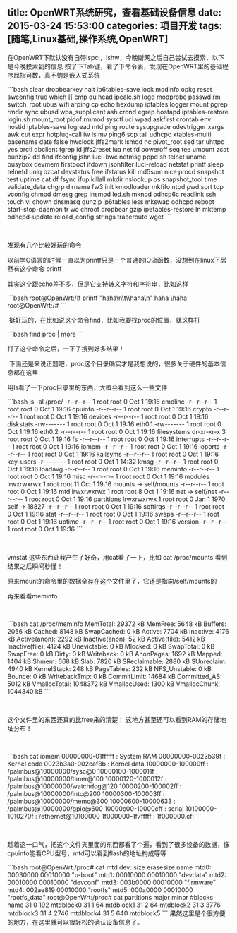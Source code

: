 title: OpenWRT系统研究，查看基础设备信息
date: 2015-03-24 15:53:00
categories: 项目开发
tags: [随笔,Linux基础,操作系统,OpenWRT]
---
<p>
	在OpenWRT下默认没有自带lspci，lshw，今晚断网之后自己尝试去摸索，以下是今晚摸索到的信息
按了下Tab键，看了下命令表，发现在OpenWRT里的基础程序屈指可数，真不愧是嵌入式系统
</p>
```bash
 clear dropbearkey halt ip6tables-save lock modinfo opkg reset swconfig true 
which [[ cmp du head ipcalc.sh logd modprobe passwd rm switch_root ubus wifi arping cp 
echo hexdump iptables logger mount pgrep rmdir sync ubusd wpa_supplicant ash crond egrep 
hostapd iptables-restore login.sh mount_root pidof rmmod sysctl uci wpad askfirst crontab 
env hostid iptables-save logread mtd ping route sysupgrade udevtrigger xargs awk cut expr 
hotplug-call iw ls mv ping6 scp tail udhcpc xtables-multi basename date false hwclock jffs2mark 
lsmod nc pivot_root sed tar uhttpd yes brctl dbclient fgrep id jffs2reset lua netifd poweroff 
seq tee umount zcat bunzip2 dd find ifconfig jshn luci-bwc netmsg pppd sh telnet uname busybox 
devmem firstboot ifdown jsonfilter luci-reload netstat printf sleep telnetd uniq bzcat devstatus 
free ifstatus kill md5sum nice procd snapshot test uptime cat df fsync ifup killall mkdir 
nslookup ps snapshot_tool time validate_data chgrp dirname fw3 init kmodloader mkfifo ntpd pwd 
sort top vconfig chmod dmesg grep insmod led.sh mknod odhcp6c readlink ssh touch vi chown dnsmasq 
gunzip ip6tables less mkswap odhcpd reboot start-stop-daemon tr wc chroot dropbear gzip 
ip6tables-restore ln mktemp odhcpd-update reload_config strings traceroute wget 
```
<p>
	<br />
</p>
<p>
	发现有几个比较好玩的命令&nbsp;
</p>
<p>
	以前学C语言的时候一直以为printf只是一个普通的IO流函数，没想到在linux下居然有这个命令
    printf&nbsp;
</p>
<p>
	其实这个跟echo差不多，但是它支持转义字符和字符串，比如这样
</p>
<p>
	<!--more-->
</p>
```bash
 root@OpenWrt:/# printf "haha\n\t\\haha\n" haha \haha root@OpenWrt:/# 
```
<p>
	&nbsp;挺好玩的，在比如说这个命令find，比如我要找proc的位置，就这样打
</p>
```bash
 find proc | more 
```
<p>
	打了这个命令之后，一下子搜到好多结果！
</p>
<p>
	&nbsp;下面还是来说正题吧，proc这个目录确实才是我想说的，很多关于硬件的基本信息都在这里
</p>
<p>
	用ls看了一下proc目录里的东西，大概会看到这么一些文件
</p>
```bash
 ls -al
 /proc/ -r--r--r-- 1 root root 0 Oct 1 19:16 
cmdline -r--r--r-- 1 root root 0 Oct 1 19:16
cpuinfo -r--r--r-- 1 root root 0 Oct 1 19:16 
crypto -r--r--r-- 1 root root 0 Oct 1 19:16 
devices -r--r--r-- 1 root root 0 Oct 1 19:16 
diskstats -rw------- 1 root root 0 Oct 1 19:16 
eth0.1 -rw------- 1 root root 0 Oct 1 19:16 
eth0.2 -r--r--r-- 1 root root 0 Oct 1 19:16 
filesystems dr-xr-xr-x 3 root root 0 Oct 1 19:16
fs -r--r--r-- 1 root root 0 Oct 1 19:16 
interrupts -r--r--r-- 1 root root 0 Oct 1 19:16 
iomem -r--r--r-- 1 root root 0 Oct 1 19:16 
ioports -r--r--r-- 1 root root 0 Oct 1 19:16 
kallsyms -r--r--r-- 1 root root 0 Oct 1 19:16 
key-users -r-------- 1 root root 0 Oct 1 14:32 
kmsg -r--r--r-- 1 root root 0 Oct 1 19:16 
loadavg -r--r--r-- 1 root root 0 Oct 1 19:16 
meminfo -r--r--r-- 1 root root 0 Oct 1 19:16 
misc -r--r--r-- 1 root root 0 Oct 1 19:16 
modules lrwxrwxrwx 1 root root 11 Oct 1 19:16 
mounts -&gt; self/mounts -r--r--r-- 1 root root 0 Oct 1 19:16 
mtd lrwxrwxrwx 1 root root 8 Oct 1 19:16 
net -&gt; self/net -r--r--r-- 1 root root 0 Oct 1 19:16 
partitions lrwxrwxrwx 1 root root 0 Jan 1 1970 
self -&gt; 18827 -r--r--r-- 1 root root 0 Oct 1 19:16 
softirqs -r--r--r-- 1 root root 0 Oct 1 19:16 
stat -r--r--r-- 1 root root 0 Oct 1 19:16 
swaps -r--r--r-- 1 root root 0 Oct 1 19:16 
uptime -r--r--r-- 1 root root 0 Oct 1 19:16 
version -r--r--r-- 1 root root 0 Oct 1 19:16 
```
<p>
	<br />
</p>
<p>
	vmstat
这些东西让我产生了好奇，用cat看了一下，比如
    cat /proc/mounts
看到结果之后瞬间秒懂！
</p>
<p>
	原来mount的命令里的数据全存在这个文件里了，它还是指向/self/mounts的&nbsp;
</p>
<p>
	再来看看meminfo&nbsp;
</p>
<p>
	<br />
</p>
```bash
cat /proc/meminfo 
 MemTotal: 29372 kB 
 MemFree: 5648 kB 
 Buffers: 2056 kB 
 Cached: 8148 kB 
 SwapCached: 0 kB 
 Active: 7704 kB
 Inactive: 4176 kB
 Active(anon): 2292 kB
 Inactive(anon): 52 kB
 Active(file): 5412 kB
 Inactive(file): 4124 kB
 Unevictable: 0 kB
 Mlocked: 0 kB
 SwapTotal: 0 kB
 SwapFree: 0 kB
 Dirty: 0 kB
 Writeback: 0 kB
 AnonPages: 1692 kB
 Mapped: 1404 kB
 Shmem: 668 kB
 Slab: 7820 kB
 SReclaimable: 2880 kB
 SUnreclaim: 4940 kB
 KernelStack: 248 kB
 PageTables: 232 kB
 NFS_Unstable: 0 kB
 Bounce: 0 kB
 WritebackTmp: 0 kB
 CommitLimit: 14684 kB
 Committed_AS: 5012 kB
 VmallocTotal: 1048372 kB
 VmallocUsed: 1300 kB
 VmallocChunk: 1044340 kB 
```
<p>
	<br />
</p>
<p>
	这个文件里的东西还真的比free来的清楚！
这地方甚至还可以看到RAM的存储地址分布！
</p>
<p>
	<br />
</p>
```bash
 cat iomem
   00000000-01ffffff : System RAM
     00000000-0023b39f : Kernel code
     0023b3a0-002caf8b : Kernel data
   10000000-100000ff : /palmbus@10000000/sysc@0
   10000100-1000011f : /palmbus@10000000/timer@100
   10000120-1000012f : /palmbus@10000000/watchdog@120
   10000200-100002ff : /palmbus@10000000/intc@200
   10000300-100003ff : /palmbus@10000000/memc@300
   10000600-10000633 : /palmbus@10000000/gpio@600
   10000c00-10000cff : serial
   10100000-1010270f : /ethernet@10100000
   1f000000-1f7fffff : 1f000000.cfi
```
<p>
	<br />
</p>
<p>
	趁着这一口气，把这个文件夹里面的东西都看了个遍，看到了很多设备的数据，像cpuinfo能看CPU型号，mtd可以看到flash的地址构成等等
</p>
```bash
   root@OpenWrt:/proc# cat mtd
   dev:    size   erasesize  name
   mtd0: 00030000 00010000 "u-boot"
   mtd1: 00010000 00010000 "devdata"
   mtd2: 00010000 00010000 "devconf"
   mtd3: 003b0000 00010000 "firmware"
   mtd4: 002ae819 00010000 "rootfs"
   mtd5: 000a0000 00010000 "rootfs_data"
   root@OpenWrt:/proc# cat partitions 
   major minor  #blocks  name 31        0        192 mtdblock0
     31        1         64 mtdblock1
     31        2         64 mtdblock2
     31        3       3776 mtdblock3
     31        4       2746 mtdblock4
     31        5        640 mtdblock5
```
果然这里是个很方便的地方，在这里就可以很轻松的确认设备信息了。
<p>
	<br />
</p>
